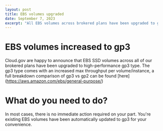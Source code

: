 ```yaml
---
layout: post
title: EBS volumes upgraded
date: September 7, 2023
excerpt: "All EBS volumes across brokered plans have been upgraded to gp3"
---
```


# EBS volumes increased to gp3

Cloud.gov are happy to announce that EBS SSD volumes across all of our brokered plans have been upgraded to high-performance gp3 type. The gp3 type comes with an increased max throughput per volume/instance, a full breakdown comparison of gp3 vs gp2 can be found [here] (https://aws.amazon.com/ebs/general-purpose/)

# What do you need to do?

In most cases, there is no immediate action required on your part. You're existing EBS volumes have been automatically updated to gp3 for your convenience. 